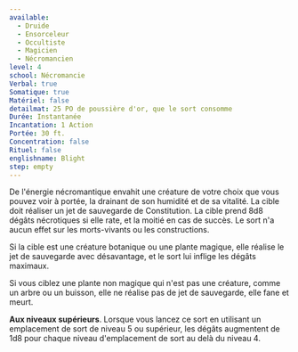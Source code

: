 ```yaml
---
available:
  - Druide
  - Ensorceleur
  - Occultiste
  - Magicien
  - Nécromancien
level: 4
school: Nécromancie
Verbal: true
Somatique: true
Matériel: false
detailmat: 25 PO de poussière d'or, que le sort consomme
Durée: Instantanée
Incantation: 1 Action
Portée: 30 ft.
Concentration: false
Rituel: false
englishname: Blight
step: empty
---
```

De l'énergie nécromantique envahit une créature de votre choix que vous pouvez voir à portée, la drainant de son humidité et de sa vitalité. La cible doit réaliser un jet de sauvegarde de Constitution. La cible prend 8d8 dégâts nécrotiques si elle rate, et la moitié en cas de succès. Le sort n'a aucun effet sur les morts-vivants ou les constructions.

Si la cible est une créature botanique ou une plante magique, elle réalise le jet de sauvegarde avec désavantage, et le sort lui inflige les dégâts maximaux.

Si vous ciblez une plante non magique qui n'est pas une créature, comme un arbre ou un buisson, elle ne réalise pas de jet de sauvegarde, elle fane et meurt.

**Aux niveaux supérieurs**. Lorsque vous lancez ce sort en utilisant un emplacement de sort de niveau 5 ou supérieur, les dégâts augmentent de 1d8 pour chaque niveau d'emplacement de sort au delà du niveau 4.
